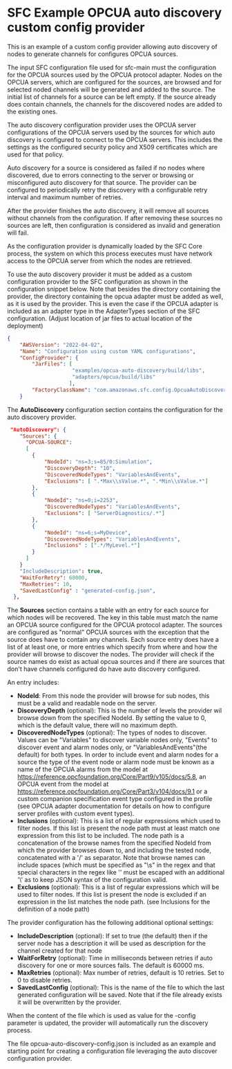 # SFC Example OPCUA auto discovery custom config provider

This is an example of a custom config provider allowing auto discovery of nodes to generate channels for configures  OPCUA sources.

The input SFC configuration file used for sfc-main must the configuration for the OPCUA sources used by the OPCUA protocol 
adapter. Nodes on the OPCUA servers, which are configured for the sources, are browsed and for selected noded channels will
be generated and added to the source. The initial list of channels for a source can be left empty. If the source already does 
contain channels, the channels for the discovered nodes are added to the existing ones.

The auto discovery configuration provider uses the OPCUA server configurations of the OPCUA servers used by the sources for which auto 
discovery is configured to connect to the OPCUA servers. This includes the settings as the configured security policy and
X509 certificates which are used for that policy.

Auto discovery for a source is considered as failed if no nodes where discovered, due to errors connecting to the server or 
browsing or misconfigured auto discovery for that source. The provider can be configured to periodically retry the discovery with a configurable
retry interval and maximum number of retries.

After the provider finishes the auto discovery, it will remove all sources without channels from the configuration. 
If after removing these sources no sources are left, then configuration is considered as invalid and generation will fail.

As the configuration provider is dynamically loaded by the SFC Core process, the system on which this process executes
must have network access to the OPCUA server from which the nodes are retrieved.

To use the auto discovery provider it must be added as a custom configuration  provider to the SFC configuration as shown in the 
configuration snippet below. Note that besides the directory containing the provider, the directory containing the opcua 
adapter must be added as well, as it is used by the provider. This is even the case if the OPCUA adapter is included as an 
adapter type in the AdapterTypes section of the SFC configuration. (Adjust location of jar files to actual location 
of the deployment)

```json
{ 
    "AWSVersion": "2022-04-02",
    "Name": "Configuration using custom YAML configurations",
    "ConfigProvider": {
        "JarFiles": [
                     "examples/opcua-auto-discovery/build/libs",
                     "adapters/opcua/build/libs"
                    ],
        "FactoryClassName": "com.amazonaws.sfc.config.OpcuaAutoDiscoveryConfigProvider"
    }

```

The __AutoDiscovery__ configuration section contains the configuration for the auto discovery provider.


```json
 "AutoDiscovery": {
    "Sources": {
      "OPCUA-SOURCE": 
      [
        {
            "NodeId": "ns=3;s=85/0:Simulation",
            "DiscoveryDepth": "10",
            "DiscoveredNodeTypes": "VariablesAndEvents",
            "Exclusions": [ ".*Max\\sValue.*", ".*Min\\sValue.*"]
        },
        {
            "NodeId": "ns=0;i=2253",
            "DiscoveredNodeTypes": "VariablesAndEvents",
            "Exclusions": [ "ServerDiagnostics/.*"]
        },
        {
            "NodeId": "ns=6;s=MyDevice",
            "DiscoveredNodeTypes": "VariablesAndEvents",
            "Inclusions" : [".*/MyLevel.*"]
        }
      ]
    }
    "IncludeDescription": true,
    "WaitForRetry": 60000,
    "MaxRetries": 10,
    "SavedLastConfig" : "generated-config.json",
  },
```

The __Sources__ section contains a table with an entry for each source for which nodes will be recovered. The key in this
table must match the name an OPCUA source configured for the OPCUA protocol adapter. The sources are configured as "normal"
OPCUA sources with the exception that the source does have to contain any channels.
Each source entry does have a list of at least one, or more entries which specify from where and how the provider will browse
to discover the nodes. The provider will check if the source names do exist as actual opcua sources and if there are sources that
don't have channels configured do have auto discovery configured.

An entry includes:

- __NodeId__: From this node the provider will browse for sub nodes, this must be a valid and readable node on the server.
- __DiscoveryDepth__ (optional): This is the number of levels the provider wil browse down from the specified NodeId. By setting 
the value to 0, which is the default value, there will no maximum depth.
- __DiscoveredNodeTypes__ (optional): The types of nodes to discover. Values can be "Variables" to discover variable nodes only, 
"Events" to discover  event and alarm nodes only, or "VariablesAndEvents"(the default) for both types. In order to 
include event and alarm nodes for a source the type of the event node or alarm node must be known as a  name of the OPCUA alarms from 
the model at https://reference.opcfoundation.org/Core/Part9/v105/docs/5.8, an OPCUA event from the model at
https://reference.opcfoundation.org/Core/Part3/v104/docs/9.1 or a custom companion  specification event type configured 
in the profile (see OPCUA adapter documentation for details on how to configure server profiles with custom event types).
- __Inclusions__ (optional): This is a list of regular expressions which used to filter nodes. If this list is present 
the node path must at least match one expression from this list to be included. The node path is a concatenation of the browse names from the 
specified NodeId from which the provider browses down to, and including the tested node, concatenated with a '/' as separator. 
Note that browse names can include spaces (which must be specified as "\s" in the regex and that special characters in the 
regex like '\' must be escaped with an additional '\\' as to keep JSON syntax of the configuration valid.
- __Exclusions__ (optional): This is a list of regular expressions which will be used to filter nodes. If this list is present
   the node is excluded if an expression in the list matches the node path. (see Inclusions for the definition of a node path)

The provider configuration has the following additional optional settings:

- __IncludeDescription__ (optional): If set to true (the default) then if the server node has a description it will be used as description for 
the channel created for that node
- __WaitForRetry__ (optional): Time in milliseconds between retries if auto discovery for one or more sources fails. The default is 60000 ms.
- __MaxRetries__ (optional): Max number of retries, default is 10 retries. Set to 0 to disable retries.
- __SavedLastConfig__ (optional): This is the name of the file to which the last generated configuration will be saved. 
Note that if the file already exists it will be overwritten by the provider.

When the content of the file which is used as value for the -config parameter is updated, the provider will automatically run the discovery
process.

The file opcua-auto-discovery-config.json is included as an example and starting point for creating a configuration file leveraging the auto discover configuration provider.